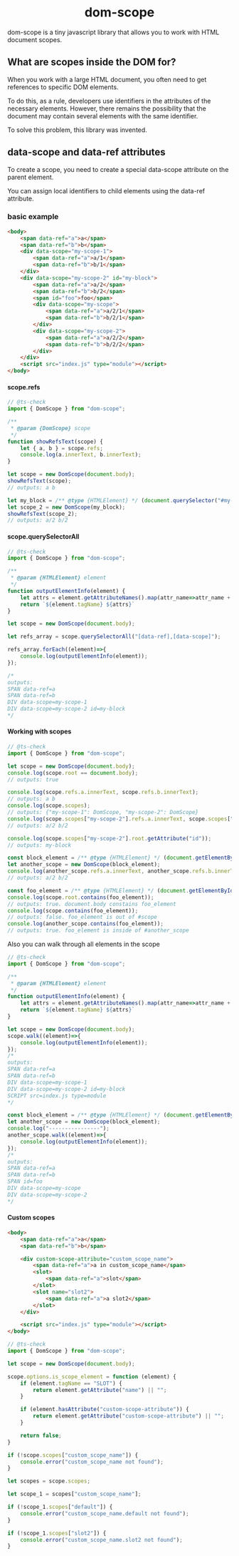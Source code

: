 <h1 align="center">
    dom-scope
</h1>

dom-scope is a tiny javascript library that allows you to work with HTML document scopes. 

## What are scopes inside the DOM for?

When you work with a large HTML document, you often need to get references to specific DOM elements. 

To do this, as a rule, developers use identifiers in the attributes of the necessary elements. However, there remains the possibility that the document may contain several elements with the same identifier. 

To solve this problem, this library was invented.


## data-scope and data-ref attributes

To create a scope, you need to create a special data-scope attribute on the parent element. 

You can assign local identifiers to child elements using the data-ref attribute.

### basic example

```html
<body>
    <span data-ref="a">a</span>
    <span data-ref="b">b</span>
    <div data-scope="my-scope-1">
        <span data-ref="a">a/1</span>
        <span data-ref="b">b/1</span>
    </div>
    <div data-scope="my-scope-2" id="my-block">    
        <span data-ref="a">a/2</span>
        <span data-ref="b">b/2</span>
        <span id="foo">foo</span>
        <div data-scope="my-scope">    
            <span data-ref="a">a/2/1</span>
            <span data-ref="b">b/2/1</span>
        </div>
        <div data-scope="my-scope-2">    
            <span data-ref="a">a/2/2</span>
            <span data-ref="b">b/2/2</span>
        </div>
    </div>
    <script src="index.js" type="module"></script>
</body>
```

#### scope.refs

```js
// @ts-check
import { DomScope } from "dom-scope";

/**
 * @param {DomScope} scope 
 */
function showRefsText(scope) {
    let { a, b } = scope.refs;
    console.log(a.innerText, b.innerText);
}

let scope = new DomScope(document.body);
showRefsText(scope);
// outputs: a b

let my_block = /** @type {HTMLElement} */ (document.querySelector("#my-block"));
let scope_2 = new DomScope(my_block);
showRefsText(scope_2);
// outputs: a/2 b/2
```


#### scope.querySelectorAll

```js
// @ts-check
import { DomScope } from "dom-scope";

/**
 * @param {HTMLElement} element 
 */
function outputElementInfo(element) {
    let attrs = element.getAttributeNames().map(attr_name=>attr_name + "=" + element.getAttribute(attr_name)).join(" ");
    return `${element.tagName} ${attrs}`
}

let scope = new DomScope(document.body);

let refs_array = scope.querySelectorAll("[data-ref],[data-scope]");

refs_array.forEach((element)=>{
    console.log(outputElementInfo(element));
});

/*
outputs:
SPAN data-ref=a
SPAN data-ref=b
DIV data-scope=my-scope-1
DIV data-scope=my-scope-2 id=my-block
*/
```

#### Working with scopes

```js
// @ts-check
import { DomScope } from "dom-scope";

let scope = new DomScope(document.body);
console.log(scope.root == document.body);
// outputs: true

console.log(scope.refs.a.innerText, scope.refs.b.innerText);
// outputs: a b
console.log(scope.scopes);
// outputs: {"my-scope-1": DomScope, "my-scope-2": DomScope}
console.log(scope.scopes["my-scope-2"].refs.a.innerText, scope.scopes["my-scope-2"].refs.b.innerText);
// outputs: a/2 b/2

console.log(scope.scopes["my-scope-2"].root.getAttribute("id"));
// outputs: my-block

const block_element = /** @type {HTMLElement} */ (document.getElementById("my-block"));
let another_scope = new DomScope(block_element);
console.log(another_scope.refs.a.innerText, another_scope.refs.b.innerText);
// outputs: a/2 b/2

const foo_element = /** @type {HTMLElement} */ (document.getElementById("foo"));
console.log(scope.root.contains(foo_element));
// outputs: true. document.body constains foo_element
console.log(scope.contains(foo_element));
// outputs: false. foo_element is out of #scope
console.log(another_scope.contains(foo_element));
// outputs: true. foo_element is inside of #another_scope
```

Also you can walk through all elements in the scope 
```js
// @ts-check
import { DomScope } from "dom-scope";

/**
 * @param {HTMLElement} element 
 */
function outputElementInfo(element) {
    let attrs = element.getAttributeNames().map(attr_name=>attr_name + "=" + element.getAttribute(attr_name)).join(" ");
    return `${element.tagName} ${attrs}`
}

let scope = new DomScope(document.body);
scope.walk((element)=>{
    console.log(outputElementInfo(element));
});
/*
outputs:
SPAN data-ref=a
SPAN data-ref=b
DIV data-scope=my-scope-1
DIV data-scope=my-scope-2 id=my-block
SCRIPT src=index.js type=module
*/

const block_element = /** @type {HTMLElement} */ (document.getElementById("my-block"));
let another_scope = new DomScope(block_element);
console.log("----------------");
another_scope.walk((element)=>{
    console.log(outputElementInfo(element));
});
/*
outputs:
SPAN data-ref=a
SPAN data-ref=b
SPAN id=foo
DIV data-scope=my-scope
DIV data-scope=my-scope-2
*/
```

#### Custom scopes

```html
<body>
    <span data-ref="a">a</span>
    <span data-ref="b">b</span>

    <div custom-scope-attribute="custom_scope_name">
        <span data-ref="a">a in custom_scope_name</span>
        <slot>
            <span data-ref="a">slot</span>
        </slot>
        <slot name="slot2">
            <span data-ref="a">a slot2</span>
        </slot>
    </div>

    <script src="index.js" type="module"></script>
</body>
```

```js
// @ts-check
import { DomScope } from "dom-scope";

let scope = new DomScope(document.body);

scope.options.is_scope_element = function (element) {
    if (element.tagName == "SLOT") {
        return element.getAttribute("name") || "";
    }

    if (element.hasAttribute("custom-scope-attribute")) {
        return element.getAttribute("custom-scope-attribute") || "";
    }

    return false;
}

if (!scope.scopes["custom_scope_name"]) {
    console.error("custom_scope_name not found");
}

let scopes = scope.scopes;

let scope_1 = scopes["custom_scope_name"];

if (!scope_1.scopes["default"]) {
    console.error("custom_scope_name.default not found");
}

if (!scope_1.scopes["slot2"]) {
    console.error("custom_scope_name.slot2 not found");
}
```